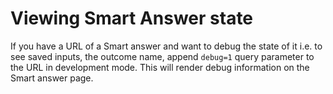 # Viewing Smart Answer state

If you have a URL of a Smart answer and want to debug the state of it i.e. to see saved inputs, the outcome name, append `debug=1` query parameter to the URL in development mode. This will render debug information on the Smart answer page.
